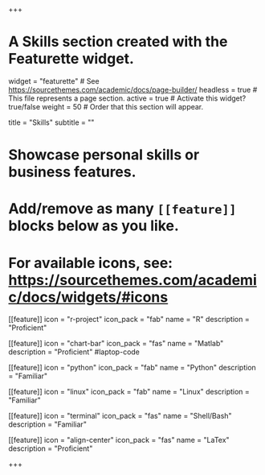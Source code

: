 +++
# A Skills section created with the Featurette widget.
widget = "featurette"  # See https://sourcethemes.com/academic/docs/page-builder/
headless = true  # This file represents a page section.
active = true  # Activate this widget? true/false
weight = 50  # Order that this section will appear.

title = "Skills"
subtitle = ""

# Showcase personal skills or business features.
# 
# Add/remove as many `[[feature]]` blocks below as you like.
# 
# For available icons, see: https://sourcethemes.com/academic/docs/widgets/#icons

[[feature]]
  icon = "r-project"
  icon_pack = "fab"
  name = "R"
  description = "Proficient"
  
  [[feature]]
  icon = "chart-bar"
  icon_pack = "fas"
  name = "Matlab"
  description = "Proficient"
  #laptop-code
  
  
[[feature]]
  icon = "python"
  icon_pack = "fab"
  name = "Python"
  description = "Familiar"  
  
[[feature]]
  icon = "linux"
  icon_pack = "fab"
  name = "Linux"
  description = "Familiar"
  
  [[feature]]
  icon = "terminal"
  icon_pack = "fas"
  name = "Shell/Bash"
  description = "Familiar"
  
  [[feature]]
  icon = "align-center"
  icon_pack = "fas"
  name = "LaTex"
  description = "Proficient"

+++
